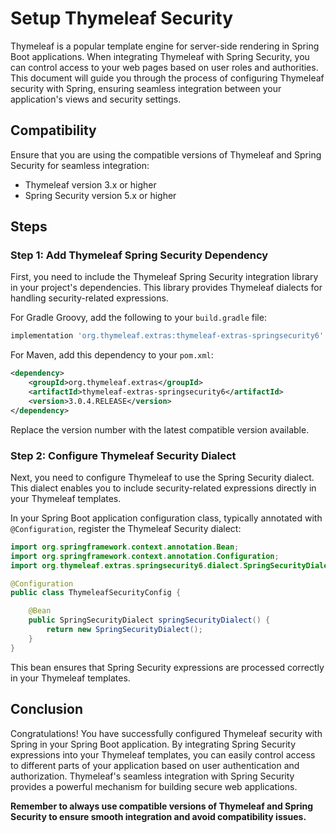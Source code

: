 # Setup Thymeleaf Security

Thymeleaf is a popular template engine for server-side rendering in Spring Boot applications. When integrating Thymeleaf with Spring Security, you can control access to your web pages based on user roles and authorities. This document will guide you through the process of configuring Thymeleaf security with Spring, ensuring seamless integration between your application's views and security settings.

## Compatibility
Ensure that you are using the compatible versions of Thymeleaf and Spring Security for seamless integration:
- Thymeleaf version 3.x or higher
- Spring Security version 5.x or higher

## Steps

### Step 1: Add Thymeleaf Spring Security Dependency
First, you need to include the Thymeleaf Spring Security integration library in your project's dependencies. This library provides Thymeleaf dialects for handling security-related expressions.

For Gradle Groovy, add the following to your `build.gradle` file:
```groovy
implementation 'org.thymeleaf.extras:thymeleaf-extras-springsecurity6'
```

For Maven, add this dependency to your `pom.xml`:
```xml
<dependency>
    <groupId>org.thymeleaf.extras</groupId>
    <artifactId>thymeleaf-extras-springsecurity6</artifactId>
    <version>3.0.4.RELEASE</version>
</dependency>
```

Replace the version number with the latest compatible version available.

### Step 2: Configure Thymeleaf Security Dialect
Next, you need to configure Thymeleaf to use the Spring Security dialect. This dialect enables you to include security-related expressions directly in your Thymeleaf templates.

In your Spring Boot application configuration class, typically annotated with `@Configuration`, register the Thymeleaf Security dialect:
```java
import org.springframework.context.annotation.Bean;
import org.springframework.context.annotation.Configuration;
import org.thymeleaf.extras.springsecurity6.dialect.SpringSecurityDialect;

@Configuration
public class ThymeleafSecurityConfig {

    @Bean
    public SpringSecurityDialect springSecurityDialect() {
        return new SpringSecurityDialect();
    }
}
```

This bean ensures that Spring Security expressions are processed correctly in your Thymeleaf templates.


## Conclusion
Congratulations! You have successfully configured Thymeleaf security with Spring in your Spring Boot application. By integrating Spring Security expressions into your Thymeleaf templates, you can easily control access to different parts of your application based on user authentication and authorization. Thymeleaf's seamless integration with Spring Security provides a powerful mechanism for building secure web applications.

**Remember to always use compatible versions of Thymeleaf and Spring Security to ensure smooth integration and avoid compatibility issues.**